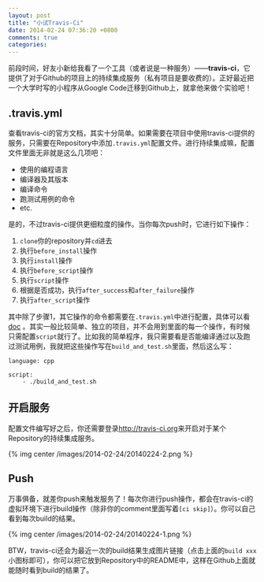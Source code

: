 ```yaml
---
layout: post
title: "小试Travis-Ci"
date: 2014-02-24 07:36:20 +0800
comments: true
categories: 
---
```


前段时间，好友小新给我看了一个工具（或者说是一种服务）——**travis-ci**，它提供了对于Github的项目上的持续集成服务（私有项目是要收费的）。正好最近把一个大学时写的小程序从Google Code迁移到Github上，就拿他来做个实验吧！

## .travis.yml

查看travis-ci的官方文档，其实十分简单。如果需要在项目中使用travis-ci提供的服务，只需要在Repository中添加`.travis.yml`配置文件。进行持续集成嘛，配置文件里面无非就是这么几项吧：

* 使用的编程语言
* 编译器及其版本
* 编译命令
* 跑测试用例的命令
* etc.

<!--more-->
是的，不过travis-ci提供更细粒度的操作。当你每次push时，它进行如下操作：

1. `clone`你的repository并`cd`进去
2. 执行`before_install`操作
3. 执行`install`操作
4. 执行`before_script`操作
5. 执行`script`操作
6. 根据是否成功，执行`after_success`和`after_failure`操作
7. 执行`after_script`操作

其中除了步骤1，其它操作的命令都需要在`.travis.yml`中进行配置，具体可以看[doc](http://docs.travis-ci.com/user/build-configuration/) 。其实一般比较简单、独立的项目，并不会用到里面的每一个操作，有时候只需配置`script`就行了。比如我的简单程序，我只需要看是否能编译通过以及跑过测试用例，我就把这些操作写在`build_and_test.sh`里面，然后这么写：

    language: cpp

    script: 
        - ./build_and_test.sh

## 开启服务

配置文件编写好之后，你还需要登录<http://travis-ci.org>来开启对于某个Repository的持续集成服务。

{% img center /images/2014-02-24/20140224-2.png %}


## Push

万事俱备，就差你push来触发服务了！每次你进行push操作，都会在travis-ci的虚拟环境下进行build操作（除非你的comment里面写着`[ci skip]`）。你可以自己看到每次build的结果。

{% img center /images/2014-02-24/20140224-1.png %}

BTW，travis-ci还会为最近一次的build结果生成图片链接（点击上面的`build xxx`小图标即可），你可以把它放到Repository中的README中，这样在Github上面就能随时看到build的结果了。
